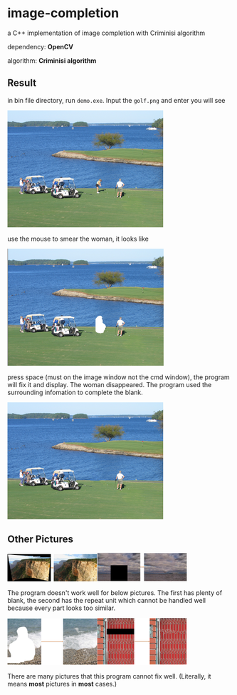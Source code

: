 # image-completion
a C++ implementation of image completion with Criminisi algorithm

dependency: **OpenCV**

algorithm: **Criminisi algorithm**

## Result
in bin file directory, run `demo.exe`. Input the `golf.png` and enter you will see 

![golf](./bin/golf.png)

use the mouse to smear the woman, it looks like

![golf_ruined](./bin/golf_mask.png)

press space (must on the image window not the cmd window), the program will fix it and display. The woman disappeared. The program used the surrounding infomation to complete the blank.

![golf_result](./bin/golf_result.png)

## Other Pictures
<img src="./res/panorama.png" width = "40%"/><img src="./res/sky.png" width = "40%"/>

The program doesn't work well for below pictures. The first has plenty of blank, the second has the repeat unit which cannot be handled well because every part looks too similar.

<img src="./res/beach.png" width = "40%"/><img src="./res/fence.png" width = "40%"/>

There are many pictures that this program cannot fix well. (Literally, it means **most** pictures in **most** cases.)
